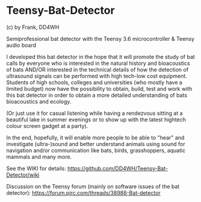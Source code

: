 # Teensy-Bat-Detector
(c) by Frank, DD4WH

Semiprofessional bat detector with the Teensy 3.6 microcontroller &amp; Teensy audio board

I developed this bat detector in the hope that it will promote the study of bat calls by everyone who is interested in the natural history and bioacoustics of bats AND/OR interested in the technical details of how the detection of ultrasound signals can be performed with high tech-low cost equipment. Students of high schools, colleges and universities (who mostly have a limited budget) now have the possibility to obtain, build, test and work with this bat detector in order to obtain a more detailed understanding of bats bioacoustics and ecology. 

(Or just use it for casual listening while having a rendezvous sitting at a beautiful lake in summer evenings or to show up with the latest hightech colour screen gadget at a party). 

In the end, hopefully, it will enable more people to be able to "hear" and investigate (ultra-)sound and better understand animals using sound for navigation and/or communication like bats, birds, grasshoppers, aquatic mammals and many more.

See the WIKI for details:
https://github.com/DD4WH/Teensy-Bat-Detector/wiki

Discussion on the Teensy forum (mainly on software issues of the bat detector):
https://forum.pjrc.com/threads/38988-Bat-detector
